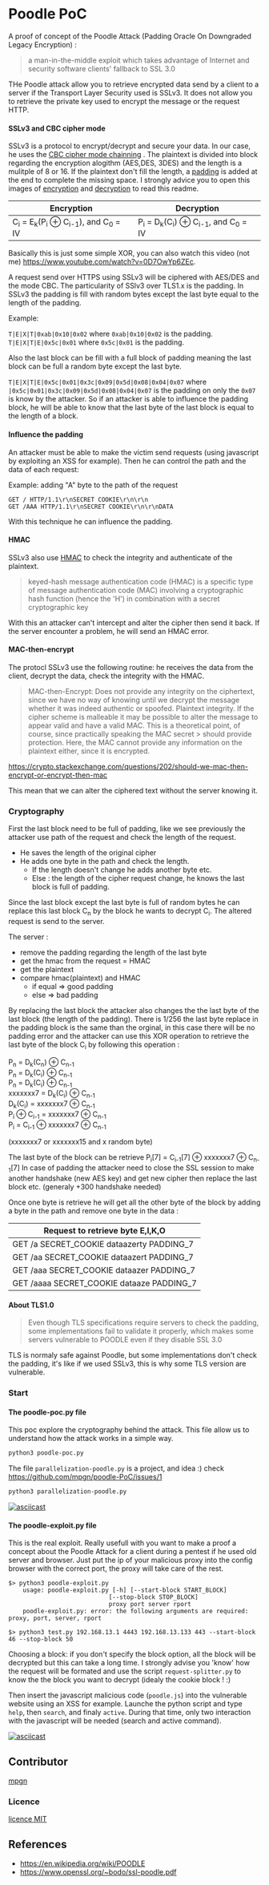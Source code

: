 # Poodle PoC

A proof of concept of the Poodle Attack (Padding Oracle On Downgraded Legacy Encryption) :

> a man-in-the-middle exploit which takes advantage of Internet and security software clients' fallback to SSL 3.0

THe Poodle attack allow you to retrieve encrypted data send by a client to a server if the Transport Layer Security used is SSLv3. It does not allow you to retrieve the private key used to encrypt the message or the request HTTP. 

#### SSLv3 and CBC cipher mode

SSLv3 is a protocol to encrypt/decrypt and secure your data. In our case, he uses the [CBC cipher mode chainning](https://en.wikipedia.org/wiki/Block_cipher_mode_of_operation#Cipher_Block_Chaining_.28CBC.29) . The plaintext is divided into block regarding the encryption alogithm (AES,DES, 3DES) and the length is a mulitple of 8 or 16. If the plaintext don't fill the length, a [padding](https://en.wikipedia.org/wiki/Padding_(cryptography)#PKCS7) is added at the end to complete the missing space. I strongly advice you to open this images of [encryption](https://upload.wikimedia.org/wikipedia/commons/thumb/8/80/CBC_encryption.svg/601px-CBC_encryption.svg.png) and [decryption](https://upload.wikimedia.org/wikipedia/commons/thumb/2/2a/CBC_decryption.svg/601px-CBC_decryption.svg.png) to read this readme.


Encryption | Decryption
--- | --- 
C<sub>i</sub> = E<sub>k</sub>(P<sub>i</sub> ⊕ C<sub>i-1</sub>), and C<sub>0</sub> = IV | P<sub>i</sub> = D<sub>k</sub>(C<sub>i</sub>) ⊕ C<sub>i-1</sub>, and C<sub>0</sub> = IV
 
Basically this is just some simple XOR, you can also watch this video (not me) https://www.youtube.com/watch?v=0D7OwYp6ZEc.

A request send over HTTPS using SSLv3 will be ciphered with AES/DES and the mode CBC. The particularity of SSlv3 over TLS1.x is the padding. In SSLv3 the padding is fill with random bytes except the last byte equal to the length of the padding.

Example:

`T|E|X|T|0xab|0x10|0x02` where `0xab|0x10|0x02` is the padding. <br />
`T|E|X|T|E|0x5c|0x01`    where `0x5c|0x01` is the padding.

Also the last block can be fill with a full block of padding meaning the last block can be full a random byte except the last byte.

`T|E|X|T|E|0x5c|0x01|0x3c|0x09|0x5d|0x08|0x04|0x07`    where `|0x5c|0x01|0x3c|0x09|0x5d|0x08|0x04|0x07` is the padding on only the `0x07` is know by the attacker. So if an attacker is able to influence the padding block, he will be able to know that the last byte of the last block is equal to the length of a block.

#### Influence the padding

An attacker must be able to make the victim send requests (using javascript by exploiting an XSS for example). Then he can control the path and the data of each request: 

Example: adding "A" byte to the path of the request
```
GET / HTTP/1.1\r\nSECRET COOKIE\r\n\r\n
GET /AAA HTTP/1.1\r\nSECRET COOKIE\r\n\r\nDATA
```

With this technique he can influence the padding.

#### HMAC

SSLv3 also use [HMAC](https://en.wikipedia.org/wiki/Hash-based_message_authentication_code) to check the integrity and authenticate of the plaintext.

> keyed-hash message authentication code (HMAC) is a specific type of message authentication code (MAC) involving a cryptographic hash function (hence the 'H') in combination with a secret cryptographic key

With this an attacker can't intercept and alter the cipher then send it back. If the server encounter a problem, he will send an HMAC error.

#### MAC-then-encrypt

The protocl SSLv3 use the following routine: he receives the data from the client, decrypt the data, check the integrity with the HMAC.

> MAC-then-Encrypt:
> Does not provide any integrity on the ciphertext, since we have no way of knowing until we decrypt the message whether it was indeed authentic or spoofed.
> Plaintext integrity.
> If the cipher scheme is malleable it may be possible to alter the message to appear valid and have a valid MAC. This is a theoretical point, of course, since practically speaking the MAC secret > should provide protection.
> Here, the MAC cannot provide any information on the plaintext either, since it is encrypted.

https://crypto.stackexchange.com/questions/202/should-we-mac-then-encrypt-or-encrypt-then-mac

This mean that we can alter the ciphered text without the server knowing it.

### Cryptography

First the last block need to be full of padding, like we see previously the attacker use path of the request and check the length of the request. 

* He saves the length of the original cipher
* He adds one byte in the path and check the length. 
	- If the length doesn't change he adds another byte etc.
	- Else : the length of the cipher request change, he knows the last block is full of padding. 

Since the last block except the last byte is full of random bytes he can replace this last block C<sub>n</sub> by the block he wants to decrypt C<sub>i</sub>. The altered request is send to the server.

The server :
* remove the padding regarding the length of the last byte
* get the hmac from the request = HMAC
* get the plaintext
* compare hmac(plaintext) and HMAC
	- if equal => good padding
	- else => bad padding


By replacing the last block the attacker also changes the the last byte of the last block (the length of the padding). There is 1/256 the last byte replace in the padding block is the same than the orginal, in this case there will be no padding error and the attacker can use this XOR operation to retrieve the last byte of the block C<sub>i</sub> by following this operation :

P<sub>n</sub> = D<sub>k</sub>(C<sub>n</sub>) ⊕ C<sub>n-1</sub><br />
P<sub>n</sub> = D<sub>k</sub>(C<sub>i</sub>) ⊕ C<sub>n-1</sub><br />
P<sub>n</sub> = D<sub>k</sub>(C<sub>i</sub>) ⊕ C<sub>n-1</sub><br />
xxxxxxx7	  = D<sub>k</sub>(C<sub>i</sub>) ⊕ C<sub>n-1</sub><br />
D<sub>k</sub>(C<sub>i</sub>) = xxxxxxx7 ⊕ C<sub>n-1</sub><br />
P<sub>i</sub> ⊕ C<sub>i-1</sub> = xxxxxxx7 ⊕ C<sub>n-1</sub><br />
P<sub>i</sub> = C<sub>i-1</sub> ⊕ xxxxxxx7 ⊕ C<sub>n-1</sub><br />

(xxxxxxx7 or xxxxxxx15 and x random byte)

The last byte of the block can be retrieve P<sub>i</sub>[7] = C<sub>i-1</sub>[7] ⊕ xxxxxxx7 ⊕ C<sub>n-1</sub>[7]
In case of padding the attacker need to close the SSL session to make another handshake (new AES key) and get new cipher then replace the last block etc. (generaly +300 handshake needed)

Once one byte is retrieve he will get all the other byte of the block by adding a byte in the path and remove one byte in the data :


| Request to retrieve  byte E,I,K,O |
|---|
| GET /a SECRET_COOKIE dataazerty PADDING_7 |
| GET /aa SECRET_COOKIE dataazert PADDING_7 |
| GET /aaa SECRET_COOKIE dataazer PADDING_7 |
| GET /aaaa SECRET_COOKIE dataaze PADDING_7 |


#### About TLS1.0

> Even though TLS specifications require servers to check the padding, some implementations fail to validate it properly, which makes some servers vulnerable to POODLE even if they disable SSL 3.0

TLS is normaly safe against Poodle, but some implementations don't check the padding, it's like if we used SSLv3, this is why some TLS version are vulnerable.

### Start

#### The poodle-poc.py file

This poc explore the cryptography behind the attack. This file allow us to understand how the attack works in a simple way.

```bash
python3 poodle-poc.py
```

The file `parallelization-poodle.py` is a project, and idea :) check https://github.com/mpgn/poodle-PoC/issues/1
```bash
python3 parallelization-poodle.py
```

[![asciicast](https://asciinema.org/a/cuj891xnb8djk5luiwilr9igk.png)](https://asciinema.org/a/cuj891xnb8djk5luiwilr9igk)


#### The poodle-exploit.py file

This is the real exploit. Really usefull with you want to make a proof a concept about the Poodle Attack for a client during a pentest if he used old server and browser. Just put the ip of your malicious proxy into the config browser with the correct port, the proxy will take care of the rest.

```
$> python3 poodle-exploit.py
	usage: poodle-exploit.py [-h] [--start-block START_BLOCK]
							[--stop-block STOP_BLOCK]
							proxy port server rport
	poodle-exploit.py: error: the following arguments are required: proxy, port, server, rport

$> python3 test.py 192.168.13.1 4443 192.168.13.133 443 --start-block 46 --stop-block 50
```
Choosing a block: if you don't specify the block option, all the block will be decrypted but this can take a long time. I strongly advise you 'know' how the request will be formated and use the script `request-splitter.py` to know the the block you want to decrypt (idealy the cookie block ! :)

Then insert the javascript malicious code (`poodle.js`) into the vulnerable website using an XSS for example. Launche the python script and type `help`, then `search`, and finaly `active`. During that time, only two interaction with the javascript will be needed (search and active command).

[![asciicast](https://asciinema.org/a/174901.png)](https://asciinema.org/a/174901)


## Contributor

[mpgn](https://github.com/mpgn) 

### Licence

[licence MIT](https://github.com/mpgn/poodle-PoC/blob/master/LICENSE)

## References

* https://en.wikipedia.org/wiki/POODLE
* https://www.openssl.org/~bodo/ssl-poodle.pdf
